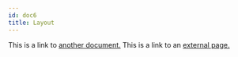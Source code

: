```yaml
---
id: doc6
title: Layout
---
```


This is a link to [another document.](doc3.md) This is a link to an [external page.](http://www.example.com)
